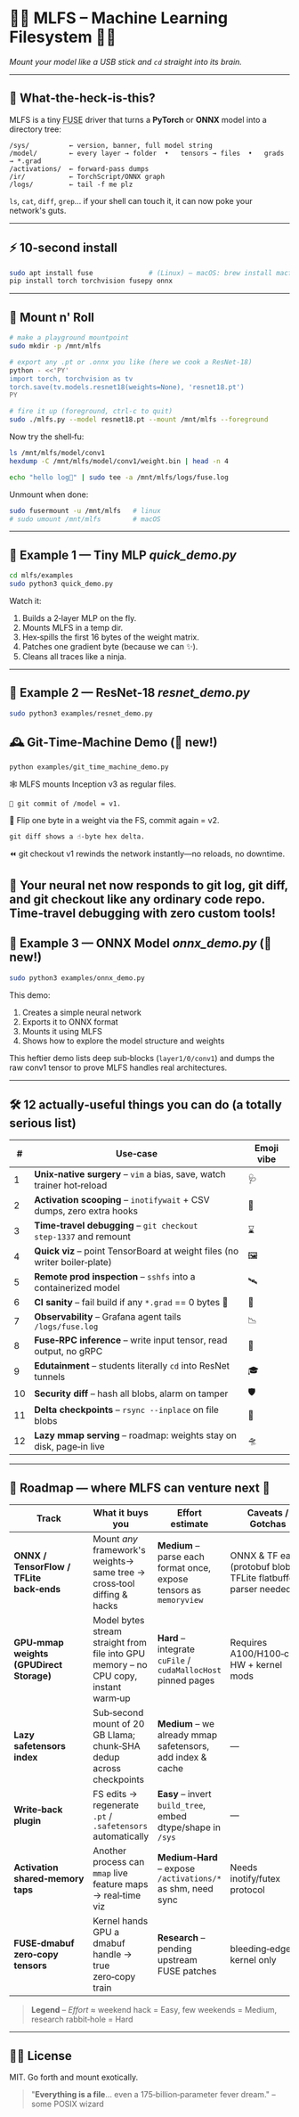 # 💃🔥 MLFS – Machine Learning Filesystem 💃🔥

*Mount your model like a USB stick and `cd` straight into its brain.*

---

## 🤔  What‐the‐heck‑is‑this?

MLFS is a tiny <abbr title="Filesystem in Userspace">FUSE</abbr> driver that turns a **PyTorch** or **ONNX** model into a directory tree:

```
/sys/          ← version, banner, full model string
/model/        ← every layer → folder  •   tensors → files  •   grads → *.grad
/activations/  ← forward‑pass dumps
/ir/           ← TorchScript/ONNX graph
/logs/         ← tail ‑f me plz
```

`ls`, `cat`, `diff`, `grep`… if your shell can touch it, it can now poke your network's guts.

---

## ⚡️ 10‑second install

```bash
sudo apt install fuse              # (Linux) – macOS: brew install macfuse
pip install torch torchvision fusepy onnx
```

---

## 🎸  Mount n' Roll

```bash
# make a playground mountpoint
sudo mkdir -p /mnt/mlfs

# export any .pt or .onnx you like (here we cook a ResNet‑18)
python - <<'PY'
import torch, torchvision as tv
torch.save(tv.models.resnet18(weights=None), 'resnet18.pt')
PY

# fire it up (foreground, ctrl‑c to quit)
sudo ./mlfs.py --model resnet18.pt --mount /mnt/mlfs --foreground
```

Now try the shell‑fu:

```bash
ls /mnt/mlfs/model/conv1
hexdump -C /mnt/mlfs/model/conv1/weight.bin | head -n 4

echo "hello log👋" | sudo tee -a /mnt/mlfs/logs/fuse.log
```

Unmount when done:

```bash
sudo fusermount -u /mnt/mlfs   # linux
# sudo umount /mnt/mlfs        # macOS
```

---

## 🐣  Example 1 — Tiny MLP *quick_demo.py*

```bash
cd mlfs/examples
sudo python3 quick_demo.py
```

Watch it:

1. Builds a 2‑layer MLP on the fly.
2. Mounts MLFS in a temp dir.
3. Hex‑spills the first 16 bytes of the weight matrix.
4. Patches one gradient byte (because we can ✨).
5. Cleans all traces like a ninja.

---

## 🦖  Example 2 — ResNet‑18 *resnet_demo.py*

```bash
sudo python3 examples/resnet_demo.py
```

## 🕰️ Git‑Time‑Machine Demo (🚀 new!)
```
python examples/git_time_machine_demo.py
```
🕸️ MLFS mounts Inception v3 as regular files.
```
📸 git commit of /model = v1.
```
🔪 Flip one byte in a weight via the FS, commit again = v2.
```
git diff shows a ☝️‑byte hex delta.
```
⏪ git checkout v1 rewinds the network instantly—no reloads, no downtime.

## 🎉 Your neural net now responds to git log, git diff, and git checkout like any ordinary code repo.  Time‑travel debugging with zero custom tools!

## 🦊 Example 3 — ONNX Model *onnx_demo.py* (🚀 new!)
```bash
sudo python3 examples/onnx_demo.py
```
This demo:
1. Creates a simple neural network
2. Exports it to ONNX format
3. Mounts it using MLFS
4. Shows how to explore the model structure and weights

This heftier demo lists deep sub‑blocks (`layer1/0/conv1`) and dumps the raw conv1 tensor to prove MLFS handles real architectures.

---

## 🛠️ 12 actually‑useful things you can do (a totally serious list)

| #  | Use‑case                                                                   | Emoji vibe |
| -- | -------------------------------------------------------------------------- | ---------- |
| 1  | **Unix‑native surgery** – `vim` a bias, save, watch trainer hot‑reload     | 🩺         |
| 2  | **Activation scooping** – `inotifywait` + CSV dumps, zero extra hooks      | 🍦         |
| 3  | **Time‑travel debugging** – `git checkout step‑1337` and remount           | ⌛️         |
| 4  | **Quick viz** – point TensorBoard at weight files (no writer boiler‑plate) | 🖼️        |
| 5  | **Remote prod inspection** – `sshfs` into a containerized model            | 🛰️        |
| 6  | **CI sanity** – fail build if any `*.grad` == 0 bytes 🤨                   | 🔨         |
| 7  | **Observability** – Grafana agent tails `/logs/fuse.log`                   | 📉         |
| 8  | **Fuse‑RPC inference** – write input tensor, read output, no gRPC          | 📡         |
| 9  | **Edutainment** – students literally `cd` into ResNet tunnels              | 🎓         |
| 10 | **Security diff** – hash all blobs, alarm on tamper                        | 🛡️        |
| 11 | **Delta checkpoints** – `rsync --inplace` on file blobs                    | 💾         |
| 12 | **Lazy mmap serving** – roadmap: weights stay on disk, page‑in live        | 🛸         |

---


## 🔭 Roadmap — where MLFS can venture next 🚀

| Track | What it buys you | Effort estimate | Caveats / Gotchas |
|-------|------------------|-----------------|-------------------|
| **ONNX / TensorFlow / TFLite back‑ends** | Mount *any* framework's weights→ same tree → cross‑tool diffing & hacks | **Medium** – parse each format once, expose tensors as `memoryview` | ONNX & TF easy (protobuf blobs); TFLite flatbuffers parser needed |
| **GPU‑mmap weights (GPUDirect Storage)** | Model bytes stream straight from file into GPU memory – no CPU copy, instant warm‑up | **Hard** – integrate `cuFile` / `cudaMallocHost` pinned pages | Requires A100/H100‑class HW + kernel mods |
| **Lazy safetensors index** | Sub‑second mount of 20 GB Llama; chunk‑SHA dedup across checkpoints | **Medium** – we already mmap safetensors, add index & cache | — |
| **Write‑back plugin** | FS edits → regenerate `.pt` / `.safetensors` automatically | **Easy** – invert `build_tree`, embed dtype/shape in `/sys` | — |
| **Activation shared‑memory taps** | Another process can `mmap` live feature maps → real‑time viz | **Medium‑Hard** – expose `/activations/*` as shm, need sync | Needs inotify/futex protocol |
| **FUSE‑dmabuf zero‑copy tensors** | Kernel hands GPU a dmabuf handle → true zero‑copy train | **Research** – pending upstream FUSE patches | bleeding‑edge kernel only |

> **Legend** – *Effort* ≈ weekend hack = Easy, few weekends = Medium, research rabbit‑hole = Hard


---

## 🧞‍♂️  License

MIT.  Go forth and mount exotically.

> "**Everything is a file**… even a 175‑billion‑parameter fever dream." – some POSIX wizard

